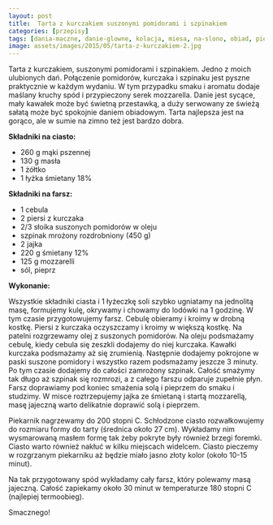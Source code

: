 ```yaml
---
layout: post
title:  Tarta z kurczakiem suszonymi pomidorami i szpinakiem
categories: [przepisy]
tags: [dania-maczne, danie-glowne, kolacja, miesa, na-slono, obiad, piers-z-kurczaka, przystawka, przystawki, suszone-pomidory, szpinaktarta]
image: assets/images/2015/05/tarta-z-kurczakiem-2.jpg
---
```

Tarta z kurczakiem, suszonymi pomidorami i szpinakiem. Jedno z moich ulubionych dań. Połączenie pomidorów, kurczaka i szpinaku jest pyszne praktycznie w każdym wydaniu. W tym przypadku smaku i aromatu dodaje maślany kruchy spód i przypieczony serek mozzarella. Danie jest sycące, mały kawałek może być świetną przestawką, a duży serwowany ze świeżą sałatą może być spokojnie daniem obiadowym. Tarta najlepsza jest na gorąco, ale w sumie na zimno też jest bardzo dobra.

**Składniki na ciasto:**
* 260 g mąki pszennej
* 130 g masła
* 1 żółtko
* 1 łyżka śmietany 18%

**Składniki na farsz:**
* 1 cebula
* 2 piersi z kurczaka
* 2/3 słoika suszonych pomidorów w oleju
* szpinak mrożony rozdrobniony (450 g)
* 2 jajka
* 220 g śmietany 12%
* 125 g mozzarelli
* sól, pieprz

**Wykonanie:**

Wszystkie składniki ciasta i 1 łyżeczkę soli szybko ugniatamy na jednolitą masę, formujemy kulę, okrywamy i chowamy do lodówki na 1 godzinę. W tym czasie przygotowujemy farsz. Cebulę obieramy i kroimy w drobną kostkę. Piersi z kurczaka oczyszczamy i kroimy w większą kostkę. Na patelni rozgrzewamy olej z suszonych pomidorów. Na oleju podsmażamy cebulę, kiedy cebula się zeszkli dodajemy do niej kurczaka. Kawałki kurczaka podsmażamy aż się zrumienią. Następnie dodajemy pokrojone w paski suszone pomidory i wszystko razem podsmażamy jeszcze 3 minuty. Po tym czasie dodajemy do całości zamrożony szpinak. Całość smażymy tak długo aż szpinak się rozmrozi, a z całego farszu odparuje zupełnie płyn. Farsz doprawiamy pod koniec smażenia solą i pieprzem do smaku i studzimy. W misce roztrzepujemy jajka ze śmietaną i startą mozzarellą, masę jajeczną warto delikatnie doprawić solą i pieprzem.

Piekarnik nagrzewamy do 200 stopni C. Schłodzone ciasto rozwałkowujemy do rozmiaru formy do tarty (średnica około 27 cm). Wykładamy nim wysmarowaną masłem formę tak żeby pokryte były również brzegi foremki. Ciasto warto również nakłuć w kilku miejscach widelcem. Ciasto pieczemy w rozgrzanym piekarniku aż będzie miało jasno złoty kolor (około 10-15 minut).

Na tak przygotowany spód wykładamy cały farsz, który polewamy masą jajeczną. Całość zapiekamy około 30 minut w temperaturze 180 stopni C (najlepiej termoobieg).

Smacznego!